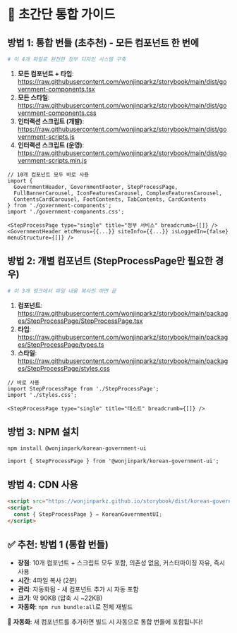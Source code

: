 # 🚀 초간단 통합 가이드

## 방법 1: 통합 번들 (초추천) - 모든 컴포넌트 한 번에

```bash
# 이 4개 파일로 완전한 정부 디자인 시스템 구축
```

1. **모든 컴포넌트 + 타입**: https://raw.githubusercontent.com/wonjinparkz/storybook/main/dist/government-components.tsx
2. **모든 스타일**: https://raw.githubusercontent.com/wonjinparkz/storybook/main/dist/government-components.css
3. **인터랙션 스크립트 (개발)**: https://raw.githubusercontent.com/wonjinparkz/storybook/main/dist/government-scripts.js
4. **인터랙션 스크립트 (운영)**: https://raw.githubusercontent.com/wonjinparkz/storybook/main/dist/government-scripts.min.js

```tsx
// 10개 컴포넌트 모두 바로 사용
import { 
  GovernmentHeader, GovernmentFooter, StepProcessPage,
  FullBannerCarousel, IconFeaturesCarousel, ComplexFeaturesCarousel,
  ContentsCardCarousel, FootContents, TabContents, CardContents
} from './government-components';
import './government-components.css';

<StepProcessPage type="single" title="정부 서비스" breadcrumb={[]} />
<GovernmentHeader etcMenus={{...}} siteInfo={{...}} isLoggedIn={false} menuStructure={[]} />
```

## 방법 2: 개별 컴포넌트 (StepProcessPage만 필요한 경우)

```bash
# 이 3개 링크에서 파일 내용 복사만 하면 끝
```

1. **컴포넌트**: https://raw.githubusercontent.com/wonjinparkz/storybook/main/packages/StepProcessPage/StepProcessPage.tsx
2. **타입**: https://raw.githubusercontent.com/wonjinparkz/storybook/main/packages/StepProcessPage/types.ts
3. **스타일**: https://raw.githubusercontent.com/wonjinparkz/storybook/main/packages/StepProcessPage/styles.css

```tsx
// 바로 사용
import StepProcessPage from './StepProcessPage';
import './styles.css';

<StepProcessPage type="single" title="테스트" breadcrumb={[]} />
```

## 방법 3: NPM 설치

```bash
npm install @wonjinpark/korean-government-ui
```

```tsx
import { StepProcessPage } from '@wonjinpark/korean-government-ui';
```

## 방법 4: CDN 사용

```html
<script src="https://wonjinparkz.github.io/storybook/dist/korean-government-ui.js"></script>
<script>
  const { StepProcessPage } = KoreanGovernmentUI;
</script>
```

## ✅ 추천: 방법 1 (통합 번들)

- **장점**: 10개 컴포넌트 + 스크립트 모두 포함, 의존성 없음, 커스터마이징 자유, 즉시 사용
- **시간**: 4파일 복사 (2분)  
- **관리**: 자동화됨 - 새 컴포넌트 추가 시 자동 포함
- **크기**: 약 90KB (압축 시 ~22KB)
- **자동화**: `npm run bundle:all`로 전체 재빌드

🤖 **자동화**: 새 컴포넌트를 추가하면 빌드 시 자동으로 통합 번들에 포함됩니다!